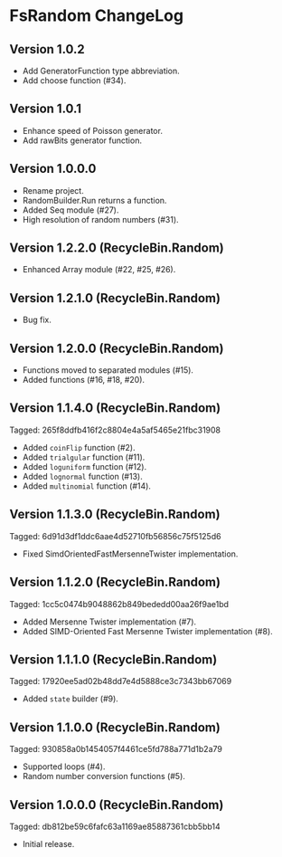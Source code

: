 FsRandom ChangeLog
==================

Version 1.0.2
-------------

* Add GeneratorFunction type abbreviation.
* Add choose function (#34).

Version 1.0.1
-------------

* Enhance speed of Poisson generator.
* Add rawBits generator function.

Version 1.0.0.0
---------------

* Rename project.
* RandomBuilder.Run returns a function.
* Added Seq module (#27).
* High resolution of random numbers (#31).

Version 1.2.2.0 (RecycleBin.Random)
-----------------------------------

* Enhanced Array module (#22, #25, #26).

Version 1.2.1.0 (RecycleBin.Random)
-----------------------------------

* Bug fix.

Version 1.2.0.0 (RecycleBin.Random)
-----------------------------------

* Functions moved to separated modules (#15).
* Added functions (#16, #18, #20).

Version 1.1.4.0 (RecycleBin.Random)
-----------------------------------
Tagged: 265f8ddfb416f2c8804e4a5af5465e21fbc31908

* Added `coinFlip` function (#2).
* Added `trialgular` function (#11).
* Added `loguniform` function (#12).
* Added `lognormal` function (#13).
* Added `multinomial` function (#14).

Version 1.1.3.0 (RecycleBin.Random)
-----------------------------------
Tagged: 6d91d3df1ddc6aae4d52710fb56856c75f5125d6

* Fixed SimdOrientedFastMersenneTwister implementation.

Version 1.1.2.0 (RecycleBin.Random)
-----------------------------------
Tagged: 1cc5c0474b9048862b849bededd00aa26f9ae1bd

* Added Mersenne Twister implementation (#7).
* Added SIMD-Oriented Fast Mersenne Twister implementation (#8).

Version 1.1.1.0 (RecycleBin.Random)
-----------------------------------
Tagged: 17920ee5ad02b48dd7e4d5888ce3c7343bb67069

* Added `state` builder (#9).

Version 1.1.0.0 (RecycleBin.Random)
-----------------------------------
Tagged: 930858a0b1454057f4461ce5fd788a771d1b2a79

* Supported loops (#4).
* Random number conversion functions (#5).

Version 1.0.0.0 (RecycleBin.Random)
-----------------------------------
Tagged: db812be59c6fafc63a1169ae85887361cbb5bb14

* Initial release.

